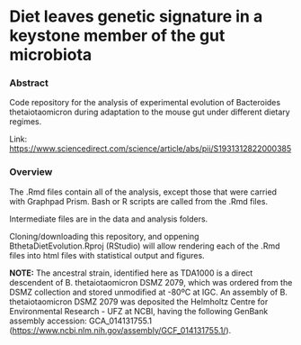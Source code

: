 # Diet leaves genetic signature in a keystone member of the gut microbiota

### Abstract
Code repository for the analysis of experimental evolution of Bacteroides thetaiotaomicron during adaptation to the mouse gut under different dietary regimes.  

Link: https://www.sciencedirect.com/science/article/abs/pii/S1931312822000385

### Overview
The .Rmd files contain all of the analysis, except those that were carried with Graphpad Prism. Bash or R scripts are called from the .Rmd files.

Intermediate files are in the data and analysis folders. 

Cloning/downloading this repository, and oppening BthetaDietEvolution.Rproj (RStudio) will allow rendering each of the .Rmd files into html files with statistical output and figures. 

**NOTE:** The ancestral strain, identified here as TDA1000 is a direct descendent of B. thetaiotaomicron DSMZ 2079, which was ordered from the DSMZ collection and stored unmodified at -80ºC at IGC. An assembly of B. thetaiotaomicron DSMZ 2079 was deposited the Helmholtz Centre for Environmental Research - UFZ at NCBI, having the following GenBank assembly accession: GCA_014131755.1 (https://www.ncbi.nlm.nih.gov/assembly/GCF_014131755.1/).
